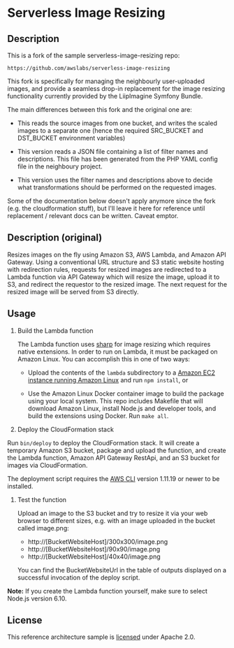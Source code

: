 # Serverless Image Resizing

## Description

This is a fork of the sample serverless-image-resizing repo:

`https://github.com/awslabs/serverless-image-resizing`

This fork is specifically for managing the neighbourly user-uploaded images, and provide a seamless drop-in replacement for the image resizing functionality currently provided by the LiipImagine Symfony Bundle. 

The main differences between this fork and the original one are:

- This reads the source images from one bucket, and writes the scaled images to a separate one (hence the required SRC_BUCKET and DST_BUCKET environment variables)

- This version reads a JSON file containing a list of filter names and descriptions. This file has been generated from the PHP YAML config file in the neighboury project.

- This version uses the filter names and descriptions above to decide what transformations should be performed on the requested images.


Some of the documentation below doesn't apply anymore since the fork (e.g. the cloudformation stuff), but I'll leave it here for reference until replacement / relevant docs can be written. Caveat emptor.



## Description (original)

Resizes images on the fly using Amazon S3, AWS Lambda, and Amazon API Gateway. Using a conventional URL structure and S3 static website hosting with redirection rules, requests for resized images are redirected to a Lambda function via API Gateway which will resize the image, upload it to S3, and redirect the requestor to the resized image. The next request for the resized image will be served from S3 directly.

## Usage

1. Build the Lambda function

   The Lambda function uses [sharp][sharp] for image resizing which requires native extensions. In order to run on Lambda, it must be packaged on Amazon Linux. You can accomplish this in one of two ways:

   - Upload the contents of the `lambda` subdirectory to a [Amazon EC2 instance running Amazon Linux][amazon-linux] and run `npm install`, or

   - Use the Amazon Linux Docker container image to build the package using your local system. This repo includes Makefile that will download Amazon Linux, install Node.js and developer tools, and build the extensions using Docker. Run `make all`.

1. Deploy the CloudFormation stack

  Run `bin/deploy` to deploy the CloudFormation stack. It will create a temporary Amazon S3 bucket, package and upload the function, and create the Lambda function, Amazon API Gateway RestApi, and an S3 bucket for images via CloudFormation.

  The deployment script requires the [AWS CLI][cli] version 1.11.19 or newer to be installed.

1. Test the function

	Upload an image to the S3 bucket and try to resize it via your web browser to different sizes, e.g. with an image uploaded in the bucket called image.png:

	- http://[BucketWebsiteHost]/300x300/image.png
	- http://[BucketWebsiteHost]/90x90/image.png
	- http://[BucketWebsiteHost]/40x40/image.png

	You can find the BucketWebsiteUrl in the table of outputs displayed on a successful invocation of the deploy script.

**Note:** If you create the Lambda function yourself, make sure to select Node.js version 6.10.

## License

This reference architecture sample is [licensed][license] under Apache 2.0.

[license]: LICENSE
[sharp]: https://github.com/lovell/sharp
[amazon-linux]: https://aws.amazon.com/blogs/compute/nodejs-packages-in-lambda/
[cli]: https://aws.amazon.com/cli/
